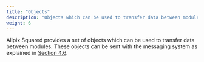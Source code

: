 ```yaml
---
title: "Objects"
description: "Objects which can be used to transfer data between modules."
weight: 6
---
```


Allpix Squared provides a set of objects which can be used to transfer data between modules. These objects can be sent with
the messaging system as explained in [Section 4.6](../04_framework/06_messages.md).
